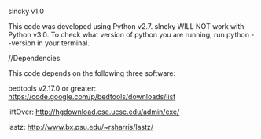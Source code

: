 slncky v1.0

This code was developed using Python v2.7.  slncky WILL NOT work with Python v3.0.  To check what version of python you are running, run python --version in your terminal.


//Dependencies

This code depends on the following three software:

bedtools v2.17.0 or greater: https://code.google.com/p/bedtools/downloads/list

liftOver: http://hgdownload.cse.ucsc.edu/admin/exe/

lastz: http://www.bx.psu.edu/~rsharris/lastz/


